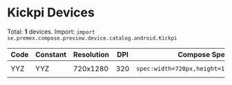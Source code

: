 # Kickpi Devices

Total: **1** devices. Import: `import se.premex.compose.preview.device.catalog.android.Kickpi`

| Code | Constant | Resolution | DPI | Compose Spec | Preview Usage |
|------|----------|------------|-----|-------------|---------------|
| YYZ | YYZ | 720x1280 | 320 | `spec:width=720px,height=1280px,dpi=320` | `@Preview(device = Kickpi.YYZ)` |

<!-- Generated automatically. Do not edit manually. -->
